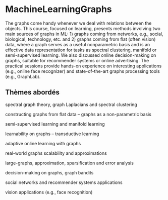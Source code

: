 # MachineLearningGraphs

The graphs come handy whenever we deal with relations between the objects.
This course, focused on learning, presents methods involving two main sources 
of graphs in ML: 1) graphs coming 
from networks, e.g., social, biological, technology, etc. and 2) graphs coming 
from flat (often vision) data, where a graph serves as a useful nonparametric 
basis and is an effective data
representation for tasks as spectral clustering, manifold or semi-supervised learning. 
We also discussed online decision-making on graphs, suitable for recommender systems
or online advertising.
The practical sessions provide hands-on experience on interesting applications 
(e.g., online face recognizer) and state-of-the-art graphs processing tools (e.g., GraphLab).

## Thèmes abordés

spectral graph theory,  graph Laplacians and spectral clustering

constructing graphs from flat data – graphs as a non-parametric basis

semi-supervised learning and manifold learning

learnability on graphs – transductive learning

adaptive online learning with graphs

real-world graphs scalability and approximations

large-graphs, approximation, sparsification and error analysis

decision-making on graphs, graph bandits

social networks and recommender systems applications

vision applications (e.g., face recognition)
